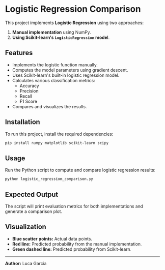 # Logistic Regression Comparison

This project implements **Logistic Regression** using two approaches:
1. **Manual implementation** using NumPy.
2. **Using Scikit-learn's `LogisticRegression` model**.

## Features
- Implements the logistic function manually.
- Computes the model parameters using gradient descent.
- Uses Scikit-learn's built-in logistic regression model.
- Calculates various classification metrics:
  - Accuracy
  - Precision
  - Recall
  - F1 Score
- Compares and visualizes the results.

## Installation
To run this project, install the required dependencies:

```bash
pip install numpy matplotlib scikit-learn scipy
```

## Usage
Run the Python script to compute and compare logistic regression results:

```bash
python logistic_regression_comparison.py
```

## Expected Output
The script will print evaluation metrics for both implementations and generate a comparison plot.

## Visualization
- **Blue scatter points:** Actual data points.
- **Red line:** Predicted probability from the manual implementation.
- **Green dashed line:** Predicted probability from Scikit-learn.


---
**Author:** Luca Garcia

